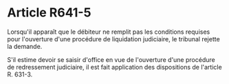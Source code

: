 # Article R641-5

Lorsqu'il apparaît que le débiteur ne remplit pas les conditions requises pour l'ouverture d'une procédure de liquidation judiciaire, le tribunal rejette la demande.

S'il estime devoir se saisir d'office en vue de l'ouverture d'une procédure de redressement judiciaire, il est fait application des dispositions de l'article R. 631-3.
